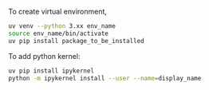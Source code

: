 To create virtual environment, 
```bash
uv venv --python 3.xx env_name
source env_name/bin/activate
uv pip install package_to_be_installed
```

To add python kernel:
```bash
uv pip install ipykernel
python -m ipykernel install --user --name=display_name
```
